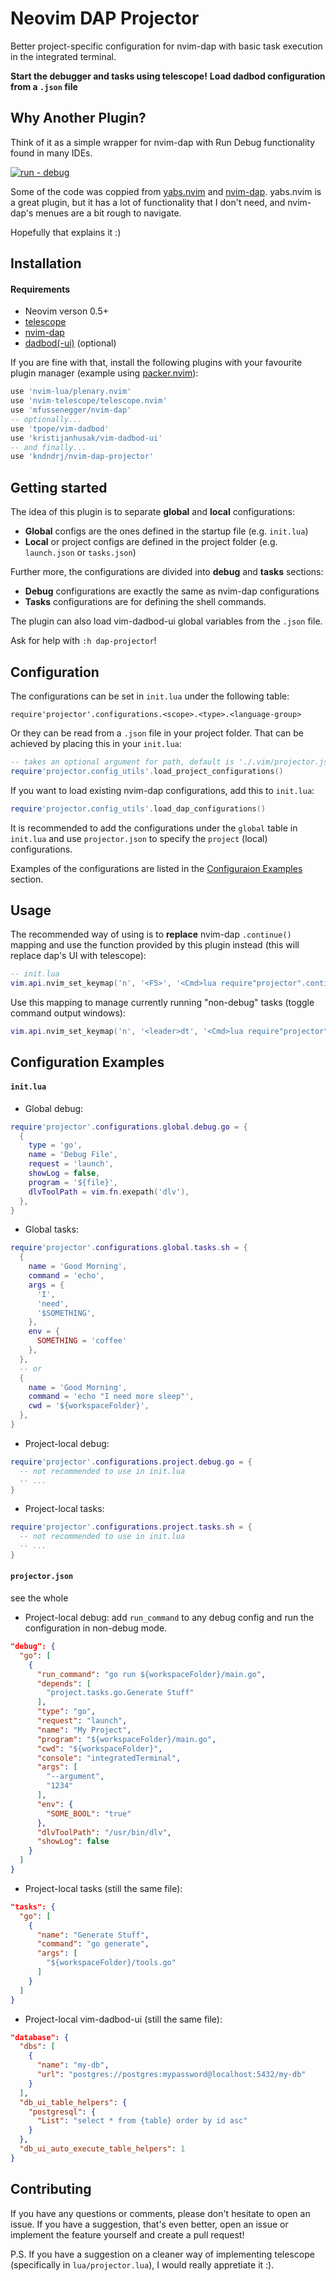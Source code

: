 # Neovim DAP Projector
Better project-specific configuration for nvim-dap with basic task execution in the integrated
terminal.

**Start the debugger and tasks using telescope!**
**Load dadbod configuration from a `.json` file**

## Why Another Plugin?
Think of it as a simple wrapper for nvim-dap with Run Debug functionality found in many
IDEs.

[![run - debug](https://img.shields.io/badge/&#9654;_|_&#129714;-project-green?style=for-the-badge)]()

Some of the code was coppied from [yabs.nvim](https://github.com/pianocomposer321/yabs.nvim) and
[nvim-dap](https://github.com/mfussenegger/nvim-dap). yabs.nvim is a great plugin, but it has a lot
of functionality that I don't need, and nvim-dap's menues are a bit rough to navigate.

Hopefully that explains it :)

## Installation
#### Requirements
- Neovim verson 0.5+
- [telescope](https://github.com/nvim-telescope/telescope.nvim)
- [nvim-dap](https://github.com/mfussenegger/nvim-dap)
- [dadbod(-ui)](https://github.com/kristijanhusak/vim-dadbod-ui) (optional)

If you are fine with that, install the following plugins with your favourite plugin manager
(example using [packer.nvim](https://github.com/wbthomason/packer.nvim)):
```lua
use 'nvim-lua/plenary.nvim'
use 'nvim-telescope/telescope.nvim'
use 'mfussenegger/nvim-dap'
-- optionally...
use 'tpope/vim-dadbod'
use 'kristijanhusak/vim-dadbod-ui'
-- and finally...
use 'kndndrj/nvim-dap-projector'
```

## Getting started
The idea of this plugin is to separate **global** and **local** configurations:
- **Global** configs are the ones defined in the startup file (e.g. `init.lua`)
- **Local** or project configs are defined in the project folder (e.g. `launch.json` or `tasks.json`)

Further more, the configurations are divided into **debug** and **tasks** sections:
- **Debug** configurations are exactly the same as nvim-dap configurations
- **Tasks** configurations are for defining the shell commands.

The plugin can also load vim-dadbod-ui global variables from the `.json` file.

Ask for help with `:h dap-projector`!

## Configuration
The configurations can be set in `init.lua` under the following table: 
```
require'projector'.configurations.<scope>.<type>.<language-group>
```
Or they can be read from a `.json` file in your project folder. That can be achieved by placing
this in your `init.lua`:
```lua
-- takes an optional argument for path, default is './.vim/projector.json'
require'projector.config_utils'.load_project_configurations()
```
If you want to load existing nvim-dap configurations, add this to `init.lua`:
```lua
require'projector.config_utils'.load_dap_configurations()
```

It is recommended to add the configurations under the `global` table in `init.lua` and use
`projector.json` to specify the `project` (local) configurations.

Examples of the configurations are listed in the [Configuraion Examples](#configuration-examples)
section.

## Usage
The recommended way of using is to **replace** nvim-dap `.continue()` mapping and use the function
provided by this plugin instead (this will replace dap's UI with telescope):
```lua
-- init.lua
vim.api.nvim_set_keymap('n', '<F5>', '<Cmd>lua require"projector".continue("all")<CR>', {noremap=true})
```

Use this mapping to manage currently running "non-debug" tasks (toggle command output windows):
```lua
vim.api.nvim_set_keymap('n', '<leader>dt', '<Cmd>lua require"projector".toggle_output()<CR>', {noremap=true})
```

## Configuration Examples

#### `init.lua`
- Global debug:
```lua
require'projector'.configurations.global.debug.go = {
  {
    type = 'go',
    name = 'Debug File',
    request = 'launch',
    showLog = false,
    program = '${file}',
    dlvToolPath = vim.fn.exepath('dlv'),
  },
}
```

- Global tasks:
```lua
require'projector'.configurations.global.tasks.sh = {
  {
    name = 'Good Morning',
    command = 'echo',
    args = {
      'I',
      'need',
      '$SOMETHING',
    },
    env = {
      SOMETHING = 'coffee'
    },
  },
  -- or
  {
    name = 'Good Morning',
    command = 'echo "I need more sleep"',
    cwd = '${workspaceFolder}',
  },
}
```

- Project-local debug:
```lua
require'projector'.configurations.project.debug.go = {
  -- not recommended to use in init.lua
  -- ...
}
```

- Project-local tasks:
```lua
require'projector'.configurations.project.tasks.sh = {
  -- not recommended to use in init.lua
  -- ...
}
```

#### `projector.json`
see the whole 
- Project-local debug:
add `run_command` to any debug config and run the configuration in
non-debug mode.
```json
"debug": {
  "go": [
    {
      "run_command": "go run ${workspaceFolder}/main.go",
      "depends": [
        "project.tasks.go.Generate Stuff"
      ],
      "type": "go",
      "request": "launch",
      "name": "My Project",
      "program": "${workspaceFolder}/main.go",
      "cwd": "${workspaceFolder}",
      "console": "integratedTerminal",
      "args": [
        "--argument",
        "1234"
      ],
      "env": {
        "SOME_BOOL": "true"
      },
      "dlvToolPath": "/usr/bin/dlv",
      "showLog": false
    }
  ]
}
```

- Project-local tasks (still the same file):
```json
"tasks": {
  "go": [
    {
      "name": "Generate Stuff",
      "command": "go generate",
      "args": [
        "${workspaceFolder}/tools.go"
      ]
    }
  ]
}
```

- Project-local vim-dadbod-ui (still the same file):
```json
"database": {
  "dbs": [
    {
      "name": "my-db",
      "url": "postgres://postgres:mypassword@localhost:5432/my-db"
    }
  ],
  "db_ui_table_helpers": {
    "postgresql": {
      "List": "select * from {table} order by id asc"
    }
  },
  "db_ui_auto_execute_table_helpers": 1
}
```

## Contributing
If you have any questions or comments, please don't hesitate to open an issue. If you have a
suggestion, that's even better, open an issue or implement the feature yourself and create a pull
request!

P.S. If you have a suggestion on a cleaner way of implementing telescope (specifically in
`lua/projector.lua`), I would really appretiate it :).
